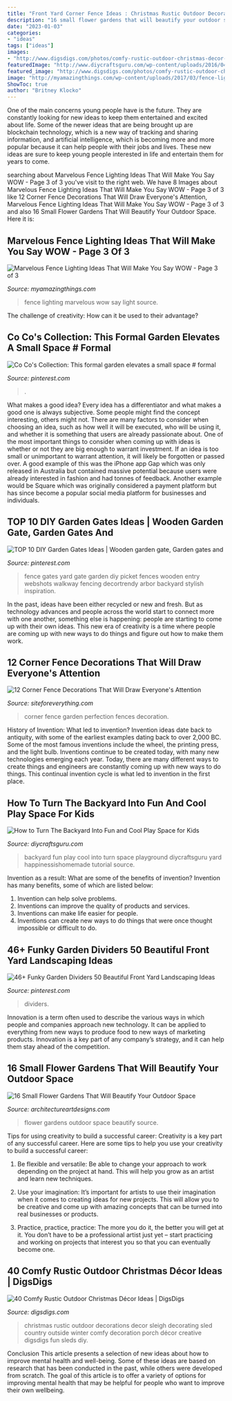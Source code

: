 ```yaml
---
title: "Front Yard Corner Fence Ideas : Christmas Rustic Outdoor Decorations Decor Sleigh Decorating Sled Country Outside Winter Comfy Decoration Porch Décor Creative Digsdigs Fun Sleds Diy"
description: "16 small flower gardens that will beautify your outdoor space"
date: "2023-01-03"
categories:
- "ideas"
tags: ["ideas"]
images:
- "http://www.digsdigs.com/photos/comfy-rustic-outdoor-christmas-decor-ideas-24.jpg"
featuredImage: "http://www.diycraftsguru.com/wp-content/uploads/2016/04/10-kids-backyard-playground.jpg"
featured_image: "http://www.digsdigs.com/photos/comfy-rustic-outdoor-christmas-decor-ideas-24.jpg"
image: "http://myamazingthings.com/wp-content/uploads/2017/03/fence-light.jpg"
ShowToc: true
author: "Britney Klocko"
---
```



One of the main concerns young people have is the future. They are constantly looking for new ideas to keep them entertained and excited about life. Some of the newer ideas that are being brought up are blockchain technology, which is a new way of tracking and sharing information, and artificial intelligence, which is becoming more and more popular because it can help people with their jobs and lives. These new ideas are sure to keep young people interested in life and entertain them for years to come.

	

		
searching about Marvelous Fence Lighting Ideas That Will Make You Say WOW - Page 3 of 3 you've visit to the right web. We have 8 Images about Marvelous Fence Lighting Ideas That Will Make You Say WOW - Page 3 of 3 like 12 Corner Fence Decorations That Will Draw Everyone&#039;s Attention, Marvelous Fence Lighting Ideas That Will Make You Say WOW - Page 3 of 3 and also 16 Small Flower Gardens That Will Beautify Your Outdoor Space. Here it is:
		
    
## Marvelous Fence Lighting Ideas That Will Make You Say WOW - Page 3 Of 3

<img loading=lazy src="http://myamazingthings.com/wp-content/uploads/2017/03/fence-light.jpg" onerror="this.onerror=null;this.src='https://tse4.mm.bing.net/th?id=OIP.e9tRlyivnv_n67T-PgJUHAHaE8&amp;pid=15.1';" alt="Marvelous Fence Lighting Ideas That Will Make You Say WOW - Page 3 of 3">

_Source: myamazingthings.com_

>fence lighting marvelous wow say light source. 

	

The challenge of creativity: How can it be used to their advantage?
 

    
## Co Co&#039;s Collection: This Formal Garden Elevates A Small Space # Formal

<img loading=lazy src="https://i.pinimg.com/736x/b9/d2/07/b9d2071033ba95b06a79143b58b8e04a--backyard-garden-ideas-garden-paths.jpg" onerror="this.onerror=null;this.src='https://tse2.mm.bing.net/th?id=OIP.5HFJpyIxfqfHMEc83NGfmwAAAA&amp;pid=15.1';" alt="Co Co&#039;s Collection: This formal garden elevates a small space # formal">

_Source: pinterest.com_

>. 

	

What makes a good idea?
Every idea has a differentiator and what makes a good one is always subjective. Some people might find the concept interesting, others might not. There are many factors to consider when choosing an idea, such as how well it will be executed, who will be using it, and whether it is something that users are already passionate about. 
One of the most important things to consider when coming up with ideas is whether or not they are big enough to warrant investment. If an idea is too small or unimportant to warrant attention, it will likely be forgotten or passed over. A good example of this was the iPhone app Gap which was only released in Australia but contained massive potential because users were already interested in fashion and had tonnes of feedback. Another example would be Square which was originally considered a payment platform but has since become a popular social media platform for businesses and individuals.

    
## TOP 10 DIY Garden Gates Ideas | Wooden Garden Gate, Garden Gates And

<img loading=lazy src="https://i.pinimg.com/736x/94/67/33/94673363b75105c6bc7b5be95de48e35.jpg" onerror="this.onerror=null;this.src='https://tse2.mm.bing.net/th?id=OIP.CyFPE77apSsqqsExJ59yqAHaJ4&amp;pid=15.1';" alt="TOP 10 DIY Garden Gates Ideas | Wooden garden gate, Garden gates and">

_Source: pinterest.com_

>fence gates yard gate garden diy picket fences wooden entry webshots walkway fencing decortrendy arbor backyard stylish inspiration. 

	

In the past, ideas have been either recycled or new and fresh. But as technology advances and people across the world start to connect more with one another, something else is happening: people are starting to come up with their own ideas. This new era of creativity is a time where people are coming up with new ways to do things and figure out how to make them work.

    
## 12 Corner Fence Decorations That Will Draw Everyone&#039;s Attention

<img loading=lazy src="http://siteforeverything.com/wp-content/uploads/2017/05/Corner-Fences-Garden-Decor-08.jpg" onerror="this.onerror=null;this.src='https://tse3.mm.bing.net/th?id=OIP.Q6l6YgwmTaVB4TaE4ZpdgAHaFj&amp;pid=15.1';" alt="12 Corner Fence Decorations That Will Draw Everyone&#039;s Attention">

_Source: siteforeverything.com_

>corner fence garden perfection fences decoration. 

	

History of Invention: What led to invention?
Invention ideas date back to antiquity, with some of the earliest examples dating back to over 2,000 BC. Some of the most famous inventions include the wheel, the printing press, and the light bulb. Inventions continue to be created today, with many new technologies emerging each year. Today, there are many different ways to create things and engineers are constantly coming up with new ways to do things. This continual invention cycle is what led to invention in the first place.

    
## How To Turn The Backyard Into Fun And Cool Play Space For Kids

<img loading=lazy src="http://www.diycraftsguru.com/wp-content/uploads/2016/04/10-kids-backyard-playground.jpg" onerror="this.onerror=null;this.src='https://tse4.mm.bing.net/th?id=OIP.QDzQ_dpCe9NtiSI-gQ_rAAHaSh&amp;pid=15.1';" alt="How to Turn The Backyard Into Fun and Cool Play Space for Kids">

_Source: diycraftsguru.com_

>backyard fun play cool into turn space playground diycraftsguru yard happinessishomemade tutorial source. 

	

Invention as a result: What are some of the benefits of invention?
Invention has many benefits, some of which are listed below: 
1. Invention can help solve problems. 
2. Inventions can improve the quality of products and services. 
3. Inventions can make life easier for people. 
4. Inventions can create new ways to do things that were once thought impossible or difficult to do.

    
## 46+ Funky Garden Dividers 50 Beautiful Front Yard Landscaping Ideas

<img loading=lazy src="https://i.pinimg.com/736x/24/c4/3c/24c43cd9dc5a815a47e80185c0e19670.jpg" onerror="this.onerror=null;this.src='https://tse2.mm.bing.net/th?id=OIP.RQn36pdLREmrO36bLvuh_gHaJ3&amp;pid=15.1';" alt="46+ Funky Garden Dividers 50 Beautiful Front Yard Landscaping Ideas">

_Source: pinterest.com_

>dividers. 

	

Innovation is a term often used to describe the various ways in which people and companies approach new technology. It can be applied to everything from new ways to produce food to new ways of marketing products. Innovation is a key part of any company’s strategy, and it can help them stay ahead of the competition.

    
## 16 Small Flower Gardens That Will Beautify Your Outdoor Space

<img loading=lazy src="https://www.architectureartdesigns.com/wp-content/uploads/2017/03/12-22-630x473.jpg" onerror="this.onerror=null;this.src='https://tse1.mm.bing.net/th?id=OIP.zNPJbM88430PTwW0Xr0K-gHaFj&amp;pid=15.1';" alt="16 Small Flower Gardens That Will Beautify Your Outdoor Space">

_Source: architectureartdesigns.com_

>flower gardens outdoor space beautify source. 

	

Tips for using creativity to build a successful career:
Creativity is a key part of any successful career. Here are some tips to help you use your creativity to build a successful career:
1. Be flexible and versatile: Be able to change your approach to work depending on the project at hand. This will help you grow as an artist and learn new techniques.

2. Use your imagination: It’s important for artists to use their imagination when it comes to creating ideas for new projects. This will allow you to be creative and come up with amazing concepts that can be turned into real businesses or products.

3. Practice, practice, practice: The more you do it, the better you will get at it. You don’t have to be a professional artist just yet – start practicing and working on projects that interest you so that you can eventually become one.


    
## 40 Comfy Rustic Outdoor Christmas Décor Ideas | DigsDigs

<img loading=lazy src="http://www.digsdigs.com/photos/comfy-rustic-outdoor-christmas-decor-ideas-24.jpg" onerror="this.onerror=null;this.src='https://tse4.mm.bing.net/th?id=OIP.ZedjmjpXPt_hEhjMEl8TMgHaJ4&amp;pid=15.1';" alt="40 Comfy Rustic Outdoor Christmas Décor Ideas | DigsDigs">

_Source: digsdigs.com_

>christmas rustic outdoor decorations decor sleigh decorating sled country outside winter comfy decoration porch décor creative digsdigs fun sleds diy. 

	

Conclusion
This article presents a selection of new ideas about how to improve mental health and well-being. Some of these ideas are based on research that has been conducted in the past, while others were developed from scratch. The goal of this article is to offer a variety of options for improving mental health that may be helpful for people who want to improve their own wellbeing.

